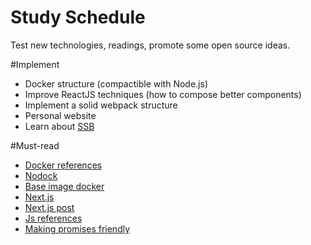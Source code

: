 # Study Schedule
Test new technologies, readings, promote some open source ideas.

#Implement

* Docker structure (compactible with Node.js)
* Improve ReactJS techniques (how to compose better components)
* Implement a solid webpack structure
* Personal website
* Learn about [SSB](https://www.gitbook.com/book/ssbc/ssb-handbook/details)


#Must-read
* [Docker references](http://prakhar.me/docker-curriculum/)
* [Nodock](https://github.com/Osedea/nodock)
* [Base image docker](https://github.com/phusion/baseimage-docker)
* [Next.js](https://auth0.com/blog/building-universal-apps-with-nextjs/?utm_source=twitter&utm_medium=sc&utm_campaign=nextjs)
* [Next.js post](https://zeit.co/blog/next)
* [Js references](https://github.com/verekia/js-stack-from-scratch?utm_source=javascriptweekly&utm_medium=email)
* [Making promises friendly](https://developers.google.com/web/fundamentals/getting-started/primers/async-functions?utm_source=javascriptweekly&utm_medium=email)
